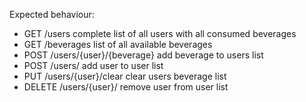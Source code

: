 Expected behaviour:

- GET /users
  complete list of all users with all consumed beverages
- GET /beverages
  list of all available beverages
- POST /users/{user}/{beverage}
  add beverage to users list
- POST /users/
  add user to user list
- PUT /users/{user}/clear
  clear users beverage list
- DELETE /users/{user}/
  remove user from user list
